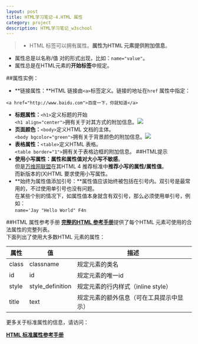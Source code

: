 ```yaml
---
layout: post
title: HTML学习笔记-4.HTML 属性
category: project
description: HTML学习笔记_w3school
---
```


> * HTML 标签可以拥有属性。**属性为HTML 元素提供附加信息**。
* 属性总是以名称/值 对的形式出现，比如：`name="value"`。
* 属性总是在HTML元素的**开始标签**中规定。

##属性实例：

* **链接属性：**HTML 链接由`<a>`标签定义。链接的地址在`href` 属性中指定：

`<a href="http://www.baidu.com">百度一下，你就知道</a>`

* **标题属性：**`<h1>`定义标题的开始<br />`<h1 align="center">`拥有关于对其方式的附加信息。![](http://upload-images.jianshu.io/upload_images/1633880-5d056ffc6bcc166b.jpg?imageMogr2/auto-orient/strip%7CimageView2/2/w/1240)
* **页面颜色：**`<body>`定义HTML 文档的主体。<br />`<body bgcolor="green">`拥有关于背景颜色的附加信息。![](http://upload-images.jianshu.io/upload_images/1633880-cdf4bbae53e3fd49.jpg?imageMogr2/auto-orient/strip%7CimageView2/2/w/1240)
* **表格属性：**`<table>`定义HTML 表格。<br />`<table border="1">`拥有关于表格边框的附加信息。
##HTML提示
* **使用小写属性：**属性和属性值对**大小写不敏感**。<br />但是[万维网联盟](https://www.w3.org/)在其HTML 4 推荐标准中**推荐小写的属性/属性值**。<br />而新版本的(X)HTML 要求使用小写属性。
* **始终为属性值添加引号：**属性值应该始终被包括在引号内。双引号是最常用的，不过使用单引号也没有问题。<br />在某些个别的情况下，如属性值本身就含有双引号，那么必须使用单引号，例如：<br />`name='Jay "Hello World" F4n`

##HTML 属性参考手册
[**完整的HTML 参考手册**](http://w3school.com.cn/tags/index.asp)提供了每个HTML 元素可使用的合法属性的完整列表。<br />下面列出了使用大多数HTML 元素的属性：

| 属性    | 值                | 描述                      |
| ----- | ---------------- | ----------------------- |
| class | classname        | 规定元素的类名                 |
| id    | id               | 规定元素的唯一id               |
| style | style_definition | 规定元素的行内样式（inline style） |
| title | text             | 规定元素的额外信息（可在工具提示中显示）    |


更多关于标准属性的信息，请访问：

[**HTML 标准属性参考手册**](http://w3school.com.cn/tags/html_ref_standardattributes.asp)
